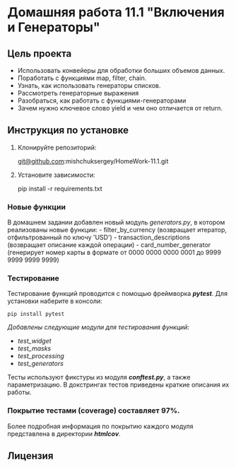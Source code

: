 # Домашняя работа 11.1 "Включения и Генераторы"

## Цель проекта

* Использовать конвейеры для обработки больших объемов данных. 
* Поработать с функциями map, filter, chain.
* Узнать, как использовать генераторы списков.
* Рассмотреть генераторные выражения
* Разобраться, как работать с функциями-генераторами
* Зачем нужно ключевое слово yield и чем оно отличается от return.

## Инструкция по установке

1. Клонируйте репозиторий:

   git@github.com:mishchuksergey/HomeWork-11.1.git

2. Установите зависимости:

    pip install -r requirements.txt

### Новые функции

   В домашнем задании добавлен новый модуль *generators.py*, 
    в котором реализованы новые функции:
    - filter_by_currency (возвращает итератор, отфильтрованный по ключу 'USD')
    - transaction_descriptions (возвращает описание каждой операции)
    - card_number_generator (генерирует номер карты в формате от 0000 0000 0000 0001 до 9999 9999 9999 9999)

### Тестирование

Тестирование функций проводится с помощью фреймворка ***pytest***.
Для установки наберите в консоли:

    pip install pytest


*Добавлены следующие модули для тестирования функций:*
- *test_widget*
- *test_masks*
- *test_processing*
- *test_generators*

Тесты используют фикстуры из модуля ***conftest.py***, а также параметризацию.
В докстрингах тестов приведены краткие описания их работы.

### **Покрытие тестами (coverage) составляет 97%**.
Более подробная информация по покрытию каждого модуля представлена в директории ***htmlcov***.

## Лицензия
